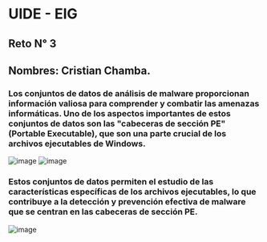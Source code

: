 # UIDE - EIG
## Reto N° 3
## Nombres: Cristian Chamba.

### Los conjuntos de datos de análisis de malware proporcionan información valiosa para comprender y combatir las amenazas informáticas. Uno de los aspectos importantes de estos conjuntos de datos son las "cabeceras de sección PE" (Portable Executable), que son una parte crucial de los archivos ejecutables de Windows.

![image](https://github.com/78wlado/Reto-3/assets/136178520/cc247967-51a2-416b-8461-9a64e427e077)
![image](https://github.com/78wlado/Reto-3/assets/136178520/32738cf4-da62-432e-9fca-33d9257f131b)

### Estos conjuntos de datos permiten el estudio de las características específicas de los archivos ejecutables, lo que contribuye a la detección y prevención efectiva de malware que se centran en las cabeceras de sección PE.

![image](https://github.com/78wlado/Reto-3/assets/136178520/07dfb0d4-a3e6-4477-b0d7-23e114ca0ac9)
